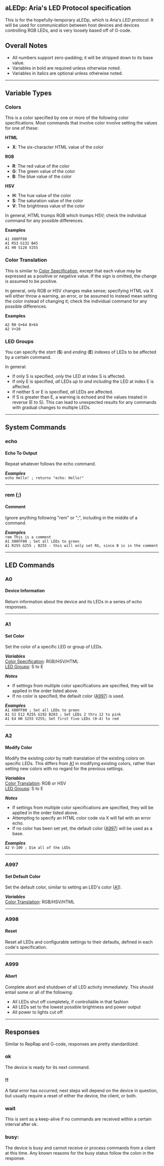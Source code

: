 ## **aLEDp**: Aria's LED Protocol specification

This is for the hopefully-temporary aLEDp, which is *A*ria's *LED* *p*rotocol.  It will be used for communication between host devices and devices controlling RGB LEDs, and is very loosely based off of G-code.

## Overall Notes

- All numbers support zero-padding; it will be stripped down to its base value.
- Variables in bold are required unless otherwise noted.
- Variables in italics are optional unless otherwise noted.

---

## Variable Types

### Colors 
This is a color specified by one or more of the following color specifications.  Most commands that involve color involve setting the values for one of these:

**HTML**
* **X**: The six-character HTML value of the color

**RGB**
* **R**: The red value of the color 
* **G**: The green value of the color
* **B**: The blue value of the color 

**HSV**
* **H**: The hue value of the color
* **S**: The saturation value of the color
* **V**: The brightness value of the color

In general, HTML trumps RGB which trumps HSV; check the individual command for any possible differences.  

**Examples**

`A1 X00FF00`  
`A1 R53 G132 B45`  
`A1 H0 S128 V255`  

### Color Translation
This is similar to [Color Specification](#markdown-header-color-specification), except that each value may be expressed as a positive or negative value.  If the sign is omitted, the change is assumed to be positive.   

In general, only RGB or HSV changes make sense; specifying HTML via X will either throw a warning, an error, or be assumed to instead mean setting the color instead of changing it; check the individual command for any possible differences.

**Examples**

`A2 R0 G+64 B+64`  
`A2 V+20`  

### LED Groups
You can specify the *start* (**S**) and *ending* (**E**) indexes of LEDs to be affected by a certain command.  

In general:  
* If only S is specified, *only* the LED at index S is affected.
* If only E is specified, *all* LEDs *up to and including* the LED at index E is affected.
* If neither S or E is specified, *all* LEDs are affected.
* If S is greater than E, a warning is echoed and the values treated in reverse (E to S).  This can lead to unexpected results for any commands with gradual changes to multiple LEDs.

---

## System Commands

### **echo**
#### **Echo To Output**

Repeat whatever follows the echo command.

***Examples***  
`echo Hello! ; returns "echo: Hello!"`  

--- 

### **rem (;)**
#### **Comment**

Ignore anything following "rem" or ";", including in the middle of a command.

***Examples***  
`rem This is a comment`  
`A1 X00FF00 ; Set all LEDs to green`  
`A1 R255 G255 ; B255 - this will only set RG, since B is in the comment`  

---

## LED Commands

### **A0**
#### **Device Information**

Return information about the device and its LEDs in a series of echo responses.  

---

### **A1**
#### **Set Color**

Set the color of a specific LED or group of LEDs.

***Variables***  
[Color Specification](#markdown-header-color-specification): RGB/HSV/HTML  
[LED Groups](#markdown-header-led-groups): S to E

***Notes***
* If settings from multiple color specifications are specified, they will be applied in the order listed above.
* If no color is specified, the default color ([A997](#markdown-header-a997)) is used.  

***Examples***  
`A1 X00FF00 ; Set all LEDs to green`  
`A1 S2 E12 R255 G192 B203 ; Set LEDs 2 thru 12 to pink`  
`A1 E4 H0 S255 V255; Set first five LEDs (0-4) to red`  

---
### **A2**
#### **Modify Color**

Modify the existing color by math translation of the existing colors on specific LEDs.  This differs from [A1](#markdown-header-a1) in modifying existing colors, rather than setting new colors with no regard for the previous settings.

***Variables***  
[Color Translation](#markdown-header-color-translation): RGB or HSV  
[LED Groups](#markdown-header-led-groups): S to E

***Notes***   
* If settings from multiple color specifications are specified, they will be applied in the order listed above.
* Attempting to specify an HTML color code via X will fail with an error echo.
* If no color has been set yet, the default color ([A997](#markdown-header-a997)) will be used as a base.

***Examples***  
`A2 V-100 ; Dim all of the LEDs`  

--- 
### **A997**
#### **Set Default Color**  
Set the default color, similar to setting an LED's color ([A1](#markdown-header-a1)).

***Variables***  
[Color Translation](#markdown-header-color-translation): RGB/HSV/HTML

--- 
### **A998**
#### **Reset**

Reset all LEDs and configurable settings to their defaults, defined in each code's specification.

---
### **A999**
#### **Abort**

Complete abort and shutdown of all LED activity immediately.  This should entail some or all of the following:

* All LEDs shut off completely, if controllable in that fashion
* All LEDs set to the lowest possible brightness and power output
* All power to lights cut off

---

## Responses

Similar to RepRap and G-code, responses are pretty standardized:

### **ok**
The device is ready for its next command.
### **!!**
A fatal error has occurred; next steps will depend on the device in question, but usually require a reset of either the device, the client, or both.
### **wait**
This is sent as a keep-alive if no commands are received within a certain interval after ok.
### **busy:**
The device is busy and cannot receive or process commands from a client at this time.  Any known reasons for the busy status follow the colon in the response.